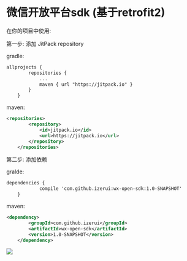 # 微信开放平台sdk (基于retrofit2)

在你的项目中使用:

第一步: 添加 JitPack repository

gradle:
```xml
allprojects {
		repositories {
			...
			maven { url "https://jitpack.io" }
		}
	}
```

maven:
```xml
<repositories>
		<repository>
		    <id>jitpack.io</id>
		    <url>https://jitpack.io</url>
		</repository>
	</repositories>
```

第二步: 添加依赖

gralde:
```xml
dependencies {
	        compile 'com.github.izerui:wx-open-sdk:1.0-SNAPSHOT'
	}
```

maven:
```xml
<dependency>
	    <groupId>com.github.izerui</groupId>
	    <artifactId>wx-open-sdk</artifactId>
	    <version>1.0-SNAPSHOT</version>
	</dependency>
```

[![](https://jitpack.io/v/izerui/wx-open-sdk.svg)](https://jitpack.io/#izerui/wx-open-sdk)